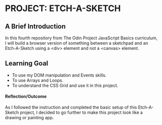 # PROJECT: ETCH-A-SKETCH

## A Brief Introduction
In this fourth repository from The Odin Project JavaScript Basics curriculum, I will build a browser version of something between a sketchpad and an Etch-A-Sketch using a \<div\> element and not a \<canvas\> element.


## Learning Goal
- To use my DOM manipulation and Events skills.
- To use Arrays and Loops.
- To understand the CSS Grid and use it in this project.


#### Reflection/Outcome
As I followed the instruction and completed the basic setup of this Etch-A-Sketch project, I decided to go further to make this project look like a drawing or painting app.